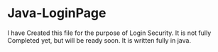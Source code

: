 # Java-LoginPage
I have Created this file for the purpose of Login Security. It is not fully Completed yet, but will be ready soon. It is written fully in java.
